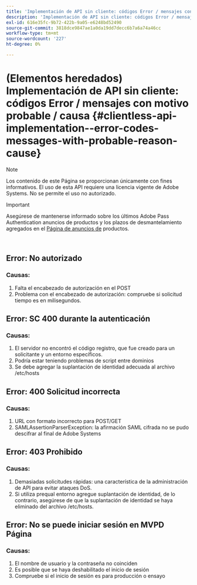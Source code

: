 ```yaml
---
title: 'Implementación de API sin cliente: códigos Error / mensajes con motivo probable / causa'
description: 'Implementación de API sin cliente: códigos Error / mensajes con motivo probable / causa'
exl-id: 616e35fc-9b72-422b-9a05-e6248bd52490
source-git-commit: 3818dce9847ae1a0da19dd7decc6b7a6a74a46cc
workflow-type: tm+mt
source-wordcount: '227'
ht-degree: 0%

---
```


# (Elementos heredados) Implementación de API sin cliente: códigos Error / mensajes con motivo probable / causa {#clientless-api-implementation--error-codes-messages-with-probable-reason-cause}

>[!NOTE]
>
>Los contenido de este Página se proporcionan únicamente con fines informativos. El uso de esta API requiere una licencia vigente de Adobe Systems. No se permite el uso no autorizado.

>[!IMPORTANT]
>
> Asegúrese de mantenerse informado sobre los últimos Adobe Pass Authentication anuncios de productos y los plazos de desmantelamiento agregados en el [Página de anuncios de](/help/authentication/product-announcements.md) productos.

</br>


## Error: No autorizado

### Causas:

1. Falta el encabezado de autorización en el POST
1. Problema con el encabezado de autorización: compruebe si solicitud tiempo es en milisegundos.

## Error: SC 400 durante la autenticación

### Causas:

1. El servidor no encontró el código registro, que fue creado para un solicitante y un entorno específicos.
1. Podría estar teniendo problemas de script entre dominios
1. Se debe agregar la suplantación de identidad adecuada al archivo /etc/hosts

## Error: 400 Solicitud incorrecta

### Causas:

1. URL con formato incorrecto para POST/GET
1. SAMLAssertionParserException: la afirmación SAML cifrada no se pudo descifrar al final de Adobe Systems

## Error: 403 Prohibido

### Causas:

1. Demasiadas solicitudes rápidas: una característica de la administración de API para evitar ataques DoS.
2. Si utiliza prequal entorno agregue suplantación de identidad, de lo contrario, asegúrese de que la suplantación de identidad se haya eliminado del archivo /etc/hosts.

## Error: No se puede iniciar sesión en MVPD Página

### Causas:

1. El nombre de usuario y la contraseña no coinciden
2. Es posible que se haya deshabilitado el inicio de sesión
3. Compruebe si el inicio de sesión es para producción o ensayo


<!--

## Related Information

- [Clientless API Reference](/help/authentication/rest-api-reference.md)

-->
